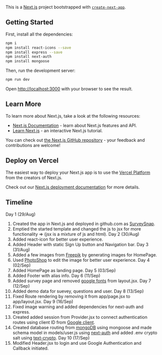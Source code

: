 This is a [Next.js](https://nextjs.org/) project bootstrapped with [`create-next-app`](https://github.com/vercel/next.js/tree/canary/packages/create-next-app).

## Getting Started
First, install all the dependencies:

```bash
npm i
npm install react-icons --save
npm install express --save
npm install next-auth
npm install mongoose
```

Then, run the development server:

```bash
npm run dev
```

Open [http://localhost:3000](http://localhost:3000) with your browser to see the result.

## Learn More

To learn more about Next.js, take a look at the following resources:

- [Next.js Documentation](https://nextjs.org/docs) - learn about Next.js features and API.
- [Learn Next.js](https://nextjs.org/learn) - an interactive Next.js tutorial.

You can check out [the Next.js GitHub repository](https://github.com/vercel/next.js/) - your feedback and contributions are welcome!

## Deploy on Vercel

The easiest way to deploy your Next.js app is to use the [Vercel Platform](https://vercel.com/new?utm_medium=default-template&filter=next.js&utm_source=create-next-app&utm_campaign=create-next-app-readme) from the creators of Next.js.

Check out our [Next.js deployment documentation](https://nextjs.org/docs/deployment) for more details.

## Timeline

Day 1 (29/Aug)
01. Created the app in Next.js and deployed in github.com as [SurveySnap](https://github.com/VKBRAWLER/SurveySnap.git).
02. Emptied the started template and changed the js to jsx for more functionality => (jsx is a mixture of js and html).
Day 2 (30/Aug)
03. Added react-icon for better user experience.
04. Added Header with static Sign Up button and Navigation bar.
Day 3 (31/Aug)
05. Added a few images from [Freepik](https://www.freepik.com/) by generating images for HomePage.
06. Used [PhotoShop](https://www.adobe.com/in/products/photoshop.html) to edit the image for better user experience.
Day 4 (02/Sep)
07. Added HomePage as landing page.
Day 5 (03/Sep)
08. Added Footer with alias info.
Day 6 (11/Sep)
09. Added survey page and removed [google fonts](https://fonts.google.com/) from layout.jsx.
Day 7 (12/Sep)
10. Added demo data for suevey, questions and user.
Day 8 (13/Sep)
11. Fixed Route rendering by removing it from app/page.jsx to app/layout.jsx.
Day 9 (16/Sep)
12. Fixed image warning and added dependencies for next-auth and express.
13. Created added session from Provider.jsx to connect authentication routes using client ID from [Google client](https://console.cloud.google.com/).
14. Created database routing from [mongoDB](https://www.mongodb.com/atlas) using mongoose and made schema model in models/user.js using [next-auth](https://next-auth.js.org) and added .env crypto salt using [text-crypto](https://github.com/JeevanJoshi4434/text-crypto).
Day 10 (17/Sep)
15. Modified Header.jsx to login and use Google Authentication and Callback initiated.